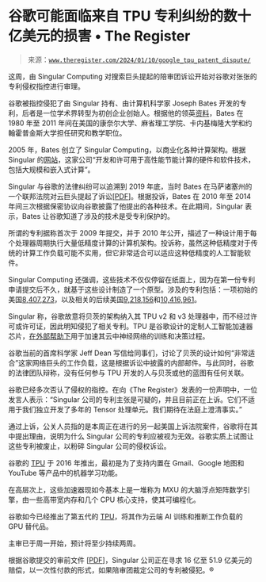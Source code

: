 <!--yml

category: 未分类

date: 2024-05-27 14:42:52

-->

# 谷歌可能面临来自 TPU 专利纠纷的数十亿美元的损害 • The Register

> 来源：[`www.theregister.com/2024/01/10/google_tpu_patent_dispute/`](https://www.theregister.com/2024/01/10/google_tpu_patent_dispute/)

这周，由 Singular Computing 对搜索巨头提起的陪审团诉讼开始对谷歌对张张的专利侵权指控进行审理。

谷歌被指控侵犯了由 Singular 持有、由计算机科学家 Joseph Bates 开发的专利，后者是一位学术界转型为初创企业创始人。根据他的领英[资料](https://www.linkedin.com/in/joebatessingular/)，Bates 在 1980 年至 2011 年间在美国的康奈尔大学、麻省理工学院、卡内基梅隆大学和约翰霍普金斯大学担任研究和教学职位。

2005 年，Bates 创立了 Singular Computing，以商业化各种计算架构。根据 Singular 的[网站](https://www.singularcomputing.com/)，这家公司“开发和许可用于高性能节能计算的硬件和软件技术，包括大规模和嵌入式计算”。

Singular 与谷歌的法律纠纷可以追溯到 2019 年底，当时 Bates 在马萨诸塞州的一个联邦法院对云巨头提起了诉讼[[PDF](https://regmedia.co.uk/2024/01/09/singular_google_complaint.pdf)]。根据投诉，Bates 在 2010 年至 2014 年间三次根据保密协议向谷歌披露了他提出的各种技术。在此期间，Singular 表示，Bates 让谷歌知道了涉及的技术是受专利保护的。

所谓的专利据称首次于 2009 年提交，并于 2010 年公开，描述了一种设计用于每个处理器周期执行大量低精度计算的计算机架构。投诉称，虽然这种低精度对于传统的计算工作负载可能不实用，但它非常适合可以适应这种低精度的人工智能软件。

Singular Computing 还强调，这些技术不仅仅停留在纸面上，因为在第一份专利申请提交后不久，就基于这些设计制造了一个原型。涉及的专利包括：一项初始的美国[8,407,273](https://patents.google.com/patent/US8407273B2)，以及相关的后续美国[9,218,156](https://patents.google.com/patent/US9218156B2)和[10,416,961](https://patents.google.com/patent/US10416961B2)。

Singular 称，谷歌故意将贝茨的架构纳入其 TPU v2 和 v3 处理器中，而不经过许可或许可证，因此明知侵犯了相关专利。TPU 是谷歌设计的定制人工智能加速器芯片，[在外部帮助下](https://www.theregister.com/2023/09/22/google_broadcom_tpus/)用于加速其云中神经网络的训练和决策过程。

谷歌当前的首席科学家 Jeff Dean 写信给同事们，讨论了贝茨的设计如何“非常适合”这家网络巨头的工作负载，这是根据诉讼中披露的内部邮件。与此同时，谷歌的法律团队辩称，没有任何参与 TPU 开发的人与贝茨或他的蓝图有任何关联。

谷歌已经多次否认了侵权的指控。在向《The Register》发表的一份声明中，一位发言人表示：“Singular 公司的专利主张是可疑的，并且目前正在上诉。它们不适用于我们独立开发了多年的 Tensor 处理单元。我们期待在法庭上澄清事实。”

通过上诉，公关人员指的是本周正在进行的另一起美国上诉法院案件，谷歌将在其中提出理由，说明为什么 Singular 公司的专利应被视为无效。谷歌实质上试图让这些专利被废止，以粉碎 Singular 公司的侵权诉讼。

谷歌的 [TPU](https://www.theregister.com/2016/05/18/confirmed_google_bakes_custom_data_centre_chips/) 于 2016 年推出，最初是为了支持内置在 Gmail、Google 地图和 YouTube 等产品中的机器学习功能。

在高层次上，这些加速器现如今基本上是一堆称为 MXU 的大脑浮点矩阵数学引擎，由一些高带宽内存和几个 CPU 核心支持，使其可编程化。

谷歌如今已经推出了第五代的 [TPU](https://www.theregister.com/2023/12/06/google_unveils_tpu_v5p_pods/)，将其作为云端 AI 训练和推断工作负载的 GPU 替代品。

主审已于周一开始，预计将至少持续两周。

根据谷歌提交的审前文件 [[PDF](https://regmedia.co.uk/2024/01/09/singular_google_pretrial.pdf)]，Singular 公司正在寻求 16 亿至 51.9 亿美元的赔偿，以一次性付款的形式，如果陪审团裁定公司的专利被侵犯。®
